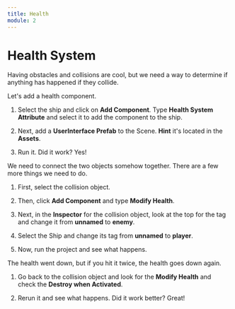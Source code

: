 ```yaml
---
title: Health
module: 2
---
```


# Health System

Having obstacles and collisions are cool, but we need a way to determine if anything has happened if they collide.

Let's add a health component.

1. Select the ship and click on **Add Component**.  Type **Health System Attribute** and select it to add the component to the ship.

2. Next, add a **UserInterface Prefab** to the Scene. **Hint** it's located in the **Assets**.

3. Run it.  Did it work?  Yes!

We need to connect the two objects somehow together.  There are a few more things we need to do. 

1. First, select the collision object.  

2. Then, click **Add Component** and type **Modify Health**.

3. Next, in the **Inspector** for the collision object, look at the top for the tag and change it from **unnamed** to **enemy**.

4. Select the Ship and change its tag from **unnamed** to **player**.

5. Now, run the project and see what happens.  

The health went down, but if you hit it twice, the health goes down again.  

1. Go back to the collision object and look for the **Modify Health** and check the **Destroy when Activated**.

2. Rerun it and see what happens. Did it work better? Great!

